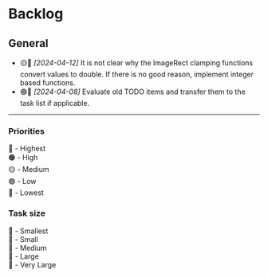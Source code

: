 # Backlog

## General

- 🟡🐒 *[2024-04-12]* It is not clear why the ImageRect clamping functions convert values to double. If there is no good reason, implement integer based functions.
- 🟢🐒 *[2024-04-08]* Evaluate old TODO items and transfer them to the task list if applicable.

---
### Priorities

🔴 - Highest  
🟠 - High  
🟡 - Medium  
🟢 - Low  
🔵 - Lowest

### Task size

🐁 - Smallest  
🐒 - Small  
🐂 - Medium  
🐘 - Large  
🐋 - Very Large